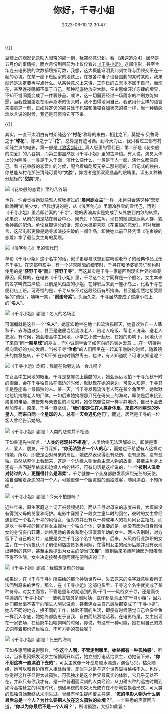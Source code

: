 ﻿---
categories:
- 生活感悟
copyright: true
date: 2023-06-10 12:30:47
description: ''
slug: Call-Me-Chihiro
tags:
- 千寻小姐
- 有村架纯
- 影评
- 随笔
title: 你好，千寻小姐
toc: true
image: /posts/你好千寻/P2888413690.png
---

{{<douban type="movie" id="35791966">}}

豆瓣上的观影记录映入眼帘的那一刻，我突然意识到，看 [《疾速追杀4》](https://movie.douban.com/subject/33455421/) 居然是五月份的事情啦，而六月份到目前为止仅仅看过[《千寻小姐》](https://movie.douban.com/subject/35791966/) 这部电影，甚至今年连去电影院的次数都屈指可数，我想，这大概能证明我此刻忙碌与困顿交织在一起的心境。在某一趟下班回家的地铁上，在被各种电子设备围剿的某时某刻，我果然还是决定要再写点什么。从某种意义上来讲，工作日的白天本不属于自己，而现在，甚至连夜晚都不属于自己，那种彻底地放空大脑、任由思绪汪洋恣肆的境界，不知不觉间竟变成了一件奢侈品。或许，这一切需要经过一场雨水的冲刷方能如愿，当我独自游走在雨声淅淅的街头时，我不由得地问自己，我该用什么样的语言来描摹这一刻，正如薛定谔的那只处于死猫和活猫叠加状态的猫一样，当一种情感难以言说的时候，我还是习惯将它写下来。

{{<douban type="movie" id="34874432">}}

其实，一直不太明白有村架纯这个“**村花**”称号的来由，相比之下，莫妮卡·贝鲁奇之于“**球花**”、陈坤之于“**厂花**”，总算是有迹可循。到今天为止，我只看过三部有村架纯主演的电影，第一部是[《浪客剑心》](https://movie.douban.com/subject/33407124/) 真人版里的雪代巴，第二部是《花束般的恋爱》的八谷娟，而第三部显然是《千寻小姐》里的古泽绫。有人说，演员大体上分为两类，一类是千人千面，演什么像什么，一类是千人一面，演什么都像自己。看《花束般的恋爱》的时候，配合着编剧坂元裕二那刻意的、日记式的独白，你总能从村花那张清纯可爱的“**大脸**”，抑或者是那双亮晶晶的眼睛里，读出某种糖分超标的“**甜美**”来。

![《花束般的恋爱》里的八谷娟](/posts/你好千寻/P2617652208.jpg)


也许，你会觉得她就像雅人叔吐槽过的“**晨间剧女主**”一样，永远只会演这种“恋爱脑晚期”的美少女，但我想说的是，从《浪客剑心》里清冷胜雪的雪代巴，再到《千寻小姐》里若即若离的“千寻”，她的表演其实是完成了从外放到内敛的转换，如果说，从前的她是站在舞台中心、聚光灯下的主角，现在的她则是远离人群、貌合神离的配角。单论豆瓣评分的话，观众大概更喜欢《花束般的恋爱》，可对我而言，这部电影更像是她寻求演技突破的一部作品，即使她此前已经凭借《花束般的恋爱》拿了最佳女主角的奖项。

![《浪客剑心》里的雪代巴](/posts/你好千寻/P2591585391.jpg)


单论《千寻小姐》这个名字的话，似乎更容易联想到宫崎骏老爷子的经典作品[《千与千寻》](https://movie.douban.com/subject/1291561/)。在这部电影中，有一个非常隐晦的细节时，千寻在和汤婆婆签订契约时使用的是“**获野千寻**”而非“**荻野千寻**”，而这其实是千寻一家能回到现实世界的重要原因。同样的，在电影《千寻小姐》里，千寻这个名字同样是一个假名，女主本来的名字叫做古泽绫，此前是风俗店的小姐，在辞职后来到一座小岛上，化名千寻在便利店上班。可奇怪的是，千寻从来不对这段经历有所掩饰，甚至能坦然地接受顾客的“调侃”，嘻嘻一笑，“**谢谢夸奖**”。久而久之，千寻居然变成了这座小岛上的“**名人**”。

![《千寻小姐》剧照：名人的名场面](/posts/你好千寻/P2889343137.jpg)


可偏偏就是这样一个“**名人**”，她喜欢跪坐在地上和流浪猫聊天，她喜欢独自一人荡秋千、去海边散步，甚至是送便当给流浪老人、陪老人吃饭、帮老人洗澡、送老人衣服。有时候，她会陪高中生冈地、小学生小诚一起玩，在她的影响下，冈地认识了来自“**同一颗星球**”的朋友，而小诚则学会了如何向妈妈表达爱意……在一切事物都向着好的方向发展、当被千寻“**治愈**”的人们围坐在一起其乐融融的时候，随着镜头的推移旋转，千寻却不知在何时悄然离去，也许，有人知道呢？可谁又知道呢？

![《千寻小姐》剧照：我能在你旁边站一会儿吗？](/posts/你好千寻/P2888936761.jpg)

在女高中生冈地的眼里，千寻是整座岛上最酷的人，她会远远地拍下千寻荡秋千时的画面，会在千寻独自站在海边的时候，默默现在她的身边，可没人知道，千寻其实是整座岛上最孤独的人。某一天，当千寻发现流浪老人死在某个角落里，她默默地挖坑掩埋老人的尸体，一如后来她掩埋那只死在码头上的海鸟，即使是后来接到弟弟的电话，被告知母亲去世的消息时，她依然像往常一样平静地说，自己不会去参加葬礼。原来，千寻一直坚信，“**我们都是住在人类身体里，来自不同星球的外星人，而来自同一个星球的人，总有一天会遇见他们**”，而这，居然是千寻的一位客人曾经告诉她的。

![《千寻小姐》剧照：人类的悲欢并不相通](/posts/你好千寻/P2889386368.jpg)

正如鲁迅先生所言，“**人类的悲观并不相通**”，人类始终无法理解彼此，即使是家人、爱人、朋友。千寻深知，“**你无法独占一个人的心**”，而她也不希望有人这样对待她，所以，即使是面对母亲的离世，她依然表现得没有悲伤、没有遗憾、没有孤独。虽然从整体上看起来，这是一个边缘人物治愈主流人物的故事，甚至主角身上还有一点回避型依恋和边缘人格的特征，可有句话是这样说的，“**一个被别人温柔对待过的人，更懂得什么是温柔**”，千寻就像一个全身都散发着炽烈光芒的天使，独自温暖着身边的每一个人，可她更像一个幽灵般的孤独过客，随风漂泊，不知所终...

![《千寻小姐》剧照：今天不拍照吗？](/posts/你好千寻/P2888426028.jpg)


近些年来，原生家庭这个词汇被频频提起，而从千寻对母亲的态度来看，大概率没有得到父母的关爱和呵护。电影中穿插了一段女主童年时的回忆，彼时的女主曾经遇到过一个名为千寻的风俗女，但对方并没有以一种成年人的视角同女主相处，而是以一种平视的目光将女主视为一个独立个体，更重要的是，她没有因为自身风俗女的身份妄自菲薄，始终用她的善良和耐心温暖着年幼的女主。两人告别时，对方留下了自己的名片，这便是女主千寻这个名字的由来。后来，从风俗行业辞职的女主，在一个雨夜认识了前便利店店员多惠阿姨，在得知女主的经历后她并没有表现出特别的诧异，甚至主动提出为女主的便当“**加餐**”，直到后来多惠阿姨因为眼疾而不得不住院，女主决定接替多惠阿姨在便利店的工作。

![《千寻小姐》剧照：我超想复刻的炒面](/posts/你好千寻/P2889343247.jpg)


如果说，在《千与千寻》所描绘的那个神隐世界中，失去原来的名字就意味着再无法回到原来的世界，那么，在《千寻小姐》这部电影里，千寻这个名字就变成了某种符号。对女主而言，不管是童年时期遇到的真·千寻——风俗女千寻，还是雨夜中遇到的“千寻小姐”——便利店店员多惠阿姨，或许都是真正的“千寻小姐”，因为她们都丝毫不吝于向陌生人施以温柔，甚至连女主自己最后都变成了“千寻小姐”，她去不同的地方、换不同的工作、体验不同的生活，即便有时候感觉自己会像金鱼一样沉入水底，她始终都能忠于自我、自由而热烈地活着。在电影结尾，女主出现在一家农场，在给奶牛投喂饲料的时候，你说，有没有一种可能，她在用自己的方式饲养着那份遗世独立、不可方物的孤独呢？

![《千寻小姐》剧照：死去的海鸟](/posts/你好千寻/P2888492221.jpg)

正如多惠阿姨说得那样，“**你这个人啊，不管走到哪里，始终都有一种孤独感**”，所以，当多惠阿姨发现女主悄悄离开以后，她立刻打电话给女主，劝她留下来，“**你不用这样一直漂泊下去的**”，可女主就像一叶孤舟顺水漂流，遇合尽兴，枯荣随缘，她可以和身边所有人相处融洽，却似乎总是与这个世界显得格格不入。也许，你觉得这样子显得太过孤独，可孤独才是这个世界最真实的体验，它几乎无处不在，并非只有你我才有，是一种普遍而深刻的人类经验，从刀耕火种的远古时期到如今高楼耸立的科技时代，划破黑夜的那束火光或许在不断地变换着形式，可人类的孤独自始至终从未消失过。曾经有学生提问姜文导演，“**您的电影人物为什么到最后总是一个人？为什么要把人放在这么孤独的处境？**”，一个熟悉的声音回应道，“**你以为你最后不是一个人吗？**”，所谓孤独，大抵如此罢！